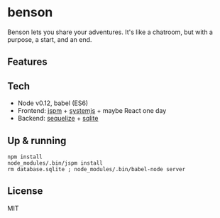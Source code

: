 benson
======

Benson lets you share your adventures. It's like a chatroom, but with a purpose, a start, and an end.

## Features

## Tech

- Node v0.12, babel (ES6)
- Frontend: [jspm](http://jspm.io/) + [systemjs](https://github.com/systemjs/systemjs) + maybe React one day
- Backend: [sequelize](http://sequelize.readthedocs.org/en/latest/) + [sqlite](https://github.com/mapbox/node-sqlite3)

## Up & running

```
npm install
node_modules/.bin/jspm install
rm database.sqlite ; node_modules/.bin/babel-node server
```

## License

MIT
